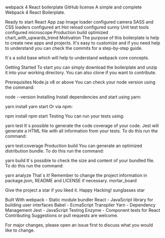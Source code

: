 webpack 4 React boilerplate GitHub license
A simple and complete Webpack 4 React Boilerplate.

Ready to start React App zap
Image loader configured camera
SASS and CSS loaders configured art
Hot reload configured sunny
Unit test tools configured microscope
Production build optimized chart_with_upwards_trend
Motivation
The purpose of this boilerplate is help to create new apps and projects. It's easy to customize and if you need help to understand you can check the commits for a step-by-step guide.

It´s a solid base which will help to understand webpack core concepts.

Getting Started
To start you can simply download the boilerplate and unzip it into your working directory. You can also clone if you want to contribute.

Prerequisites
Node.js v8 or above
You can check your node version using the command:

node --version
Installing
Install dependencies and start using yarn:

yarn install
yarn start
Or via npm:

npm install
npm start
Testing
You can run your tests using:

yarn test
It´s possible to generate the code coverage of your code. Jest will generate a HTML file with all information from your tests. To do this run the command:

yarn test:coverage
Production build
You can generate an optimized distribution bundle. To do this run the command:

yarn build
It´s possible to check the size and content of your bundled file. To do this run the command:

yarn analyze
That´s it! Remember to change the project information in package.json, README and LICENSE if necessary. mortar_board

Give the project a star if you liked it. Happy Hacking! sunglasses star

Built With
webpack - Static module bundler
React - JavaScript library for building user interfaces
Babel - EcmaScript Transpiler
Yarn - Dependency Management
Jest - JavaScript Testing
Enzyme - Component tests for React
Contributing
Suggestions or pull requests are welcome.

For major changes, please open an issue first to discuss what you would like to change.

